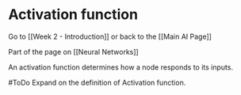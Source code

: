 # Activation function

Go to [[Week 2 - Introduction]] or back to the [[Main AI Page]]

Part of the page on [[Neural Networks]]

An activation function determines how a node responds to its inputs.

#ToDo Expand on the definition of Activation function.